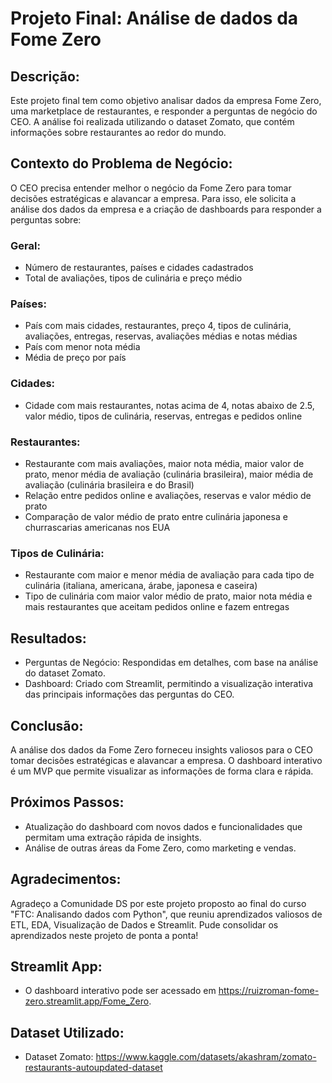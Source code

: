 # Projeto Final: Análise de dados da Fome Zero

## Descrição:

Este projeto final tem como objetivo analisar dados da empresa Fome Zero, uma marketplace de restaurantes, e responder a perguntas de negócio do CEO. A análise foi realizada utilizando o dataset Zomato, que contém informações sobre restaurantes ao redor do mundo.

## Contexto do Problema de Negócio:

O CEO precisa entender melhor o negócio da Fome Zero para tomar decisões estratégicas e alavancar a empresa. Para isso, ele solicita a análise dos dados da empresa e a criação de dashboards para responder a perguntas sobre:

### Geral:
- Número de restaurantes, países e cidades cadastrados
- Total de avaliações, tipos de culinária e preço médio

### Países:
- País com mais cidades, restaurantes, preço 4, tipos de culinária, avaliações, entregas, reservas, avaliações médias e notas médias
- País com menor nota média
- Média de preço por país

### Cidades:
- Cidade com mais restaurantes, notas acima de 4, notas abaixo de 2.5, valor médio, tipos de culinária, reservas, entregas e pedidos online

### Restaurantes:
- Restaurante com mais avaliações, maior nota média, maior valor de prato, menor média de avaliação (culinária brasileira), maior média de avaliação (culinária brasileira e do Brasil)
- Relação entre pedidos online e avaliações, reservas e valor médio de prato
- Comparação de valor médio de prato entre culinária japonesa e churrascarias americanas nos EUA

### Tipos de Culinária:
- Restaurante com maior e menor média de avaliação para cada tipo de culinária (italiana, americana, árabe, japonesa e caseira)
- Tipo de culinária com maior valor médio de prato, maior nota média e mais restaurantes que aceitam pedidos online e fazem entregas

## Resultados:

- Perguntas de Negócio: Respondidas em detalhes, com base na análise do dataset Zomato.
- Dashboard: Criado com Streamlit, permitindo a visualização interativa das principais informações das perguntas do CEO.

## Conclusão:

A análise dos dados da Fome Zero forneceu insights valiosos para o CEO tomar decisões estratégicas e alavancar a empresa. O dashboard interativo é um MVP que permite visualizar as informações de forma clara e rápida.

## Próximos Passos:

- Atualização do dashboard com novos dados e funcionalidades que permitam uma extração rápida de insights.
- Análise de outras áreas da Fome Zero, como marketing e vendas.

## Agradecimentos:

Agradeço a Comunidade DS por este projeto proposto ao final do curso "FTC: Analisando dados com Python", que reuniu aprendizados valiosos de ETL, EDA, Visualização de Dados e Streamlit. Pude consolidar os aprendizados neste projeto de ponta a ponta!

## Streamlit App:

- O dashboard interativo pode ser acessado em https://ruizroman-fome-zero.streamlit.app/Fome_Zero.

## Dataset Utilizado:

- Dataset Zomato: https://www.kaggle.com/datasets/akashram/zomato-restaurants-autoupdated-dataset
